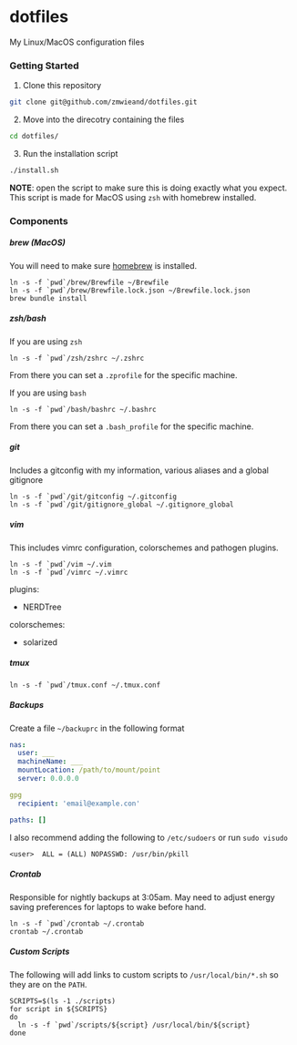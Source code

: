 # dotfiles
My Linux/MacOS configuration files

### Getting Started
1. Clone this repository
```bash
git clone git@github.com/zmwieand/dotfiles.git
```

2. Move into the direcotry containing the files
```bash
cd dotfiles/
```

3. Run the installation script
```bash
./install.sh
```
**NOTE**: open the script to make sure this is doing exactly what you expect.
This script is made for MacOS using `zsh` with homebrew installed.

### Components
##### brew (MacOS)
You will need to make sure [homebrew](https://brew.sh/) is installed.

```
ln -s -f `pwd`/brew/Brewfile ~/Brewfile
ln -s -f `pwd`/brew/Brewfile.lock.json ~/Brewfile.lock.json
brew bundle install
```

##### zsh/bash
If you are using `zsh`
```
ln -s -f `pwd`/zsh/zshrc ~/.zshrc
```
From there you can set a `.zprofile` for the specific machine.

If you are using `bash`
```
ln -s -f `pwd`/bash/bashrc ~/.bashrc
```
From there you can set a `.bash_profile` for the specific machine.

##### git
Includes a gitconfig with my information, various aliases and a global gitignore
```
ln -s -f `pwd`/git/gitconfig ~/.gitconfig
ln -s -f `pwd`/git/gitignore_global ~/.gitignore_global
```

##### vim
This includes vimrc configuration, colorschemes and pathogen plugins.

```
ln -s -f `pwd`/vim ~/.vim
ln -s -f `pwd`/vimrc ~/.vimrc
```

plugins:
- NERDTree

colorschemes:
- solarized

##### tmux
```
ln -s -f `pwd`/tmux.conf ~/.tmux.conf
```

##### Backups
Create a file `~/backuprc` in the following format
```yaml
nas:
  user: ___
  machineName: ___
  mountLocation: /path/to/mount/point
  server: 0.0.0.0

gpg
  recipient: 'email@example.con'

paths: []
```

I also recommend adding the following to `/etc/sudoers` or run `sudo visudo`
```
<user>  ALL = (ALL) NOPASSWD: /usr/bin/pkill
```

##### Crontab
Responsible for nightly backups at 3:05am. May need to adjust energy saving
preferences for laptops to wake before hand.
```
ln -s -f `pwd`/crontab ~/.crontab
crontab ~/.crontab
```

##### Custom Scripts
The following will add links to custom scripts to `/usr/local/bin/*.sh` so they
are on the `PATH`.

```
SCRIPTS=$(ls -1 ./scripts)
for script in ${SCRIPTS}
do
  ln -s -f `pwd`/scripts/${script} /usr/local/bin/${script}
done
```
